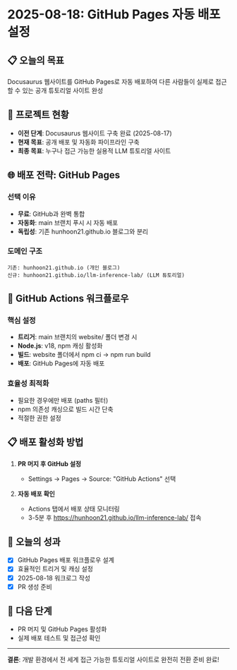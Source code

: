 # 2025-08-18: GitHub Pages 자동 배포 설정

## 📋 오늘의 목표
Docusaurus 웹사이트를 GitHub Pages로 자동 배포하여 다른 사람들이 실제로 접근할 수 있는 공개 튜토리얼 사이트 완성

## 🎯 프로젝트 현황
- **이전 단계**: Docusaurus 웹사이트 구축 완료 (2025-08-17)
- **현재 목표**: 공개 배포 및 자동화 파이프라인 구축
- **최종 목표**: 누구나 접근 가능한 실용적 LLM 튜토리얼 사이트

## 🌐 배포 전략: GitHub Pages

### 선택 이유
- **무료**: GitHub과 완벽 통합
- **자동화**: main 브랜치 푸시 시 자동 배포
- **독립성**: 기존 hunhoon21.github.io 블로그와 분리

### 도메인 구조
```
기존: hunhoon21.github.io (개인 블로그)
신규: hunhoon21.github.io/llm-inference-lab/ (LLM 튜토리얼)
```

## 🔧 GitHub Actions 워크플로우

### 핵심 설정
- **트리거**: main 브랜치의 website/ 폴더 변경 시
- **Node.js**: v18, npm 캐싱 활성화
- **빌드**: website 폴더에서 npm ci → npm run build
- **배포**: GitHub Pages에 자동 배포

### 효율성 최적화
- 필요한 경우에만 배포 (paths 필터)
- npm 의존성 캐싱으로 빌드 시간 단축
- 적절한 권한 설정

## 📋 배포 활성화 방법

1. **PR 머지 후 GitHub 설정**
   - Settings → Pages → Source: "GitHub Actions" 선택

2. **자동 배포 확인**
   - Actions 탭에서 배포 상태 모니터링
   - 3-5분 후 https://hunhoon21.github.io/llm-inference-lab/ 접속

## 📝 오늘의 성과
- [x] GitHub Pages 배포 워크플로우 설계
- [x] 효율적인 트리거 및 캐싱 설정
- [x] 2025-08-18 워크로그 작성
- [x] PR 생성 준비

## 🔄 다음 단계
- PR 머지 및 GitHub Pages 활성화
- 실제 배포 테스트 및 접근성 확인

---

**결론**: 개발 환경에서 전 세계 접근 가능한 튜토리얼 사이트로 완전히 전환 준비 완료!